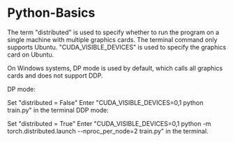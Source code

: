# Python-Basics

The term "distributed" is used to specify whether to run the program on a single machine with multiple graphics cards. The terminal command only supports Ubuntu. "CUDA_VISIBLE_DEVICES" is used to specify the graphics card on Ubuntu.

On Windows systems, DP mode is used by default, which calls all graphics cards and does not support DDP.

DP mode:

Set "distributed = False"
Enter "CUDA_VISIBLE_DEVICES=0,1 python train.py" in the terminal
DDP mode:

Set "distributed = True"
Enter "CUDA_VISIBLE_DEVICES=0,1 python -m torch.distributed.launch --nproc_per_node=2 train.py" in the terminal.
